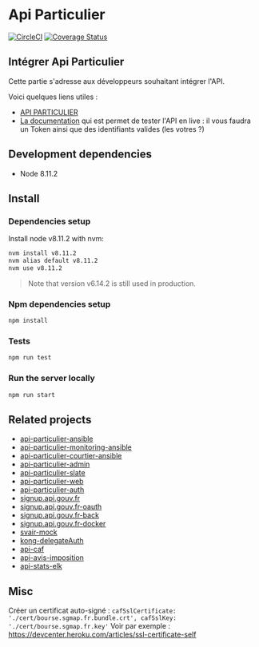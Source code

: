 # Api Particulier

[![CircleCI](https://circleci.com/gh/sgmap/api-particulier.svg?style=svg)](https://circleci.com/gh/sgmap/api-particulier)
[![Coverage Status](https://coveralls.io/repos/github/sgmap/api-particulier/badge.svg?branch=tokenAsConf)](https://coveralls.io/github/sgmap/api-particulier?branch=tokenAsConf)

## Intégrer Api Particulier

Cette partie s'adresse aux développeurs souhaitant intégrer l'API.

Voici quelques liens utiles :

 * [API PARTICULIER](https://api.gouv.fr/api/api-particulier.html)
 * [La documentation](https://betagouv.github.io/api-particulier-slate/) qui est permet de tester l'API en live : il
 vous faudra un Token ainsi que des identifiants valides (les votres ?)

## Development dependencies

- Node 8.11.2

## Install

### Dependencies setup

Install node v8.11.2 with nvm:

```bash
nvm install v8.11.2
nvm alias default v8.11.2
nvm use v8.11.2
```

> Note that version v6.14.2 is still used in production.

### Npm dependencies setup

```bash
npm install
```

### Tests

```bash
npm run test
```

### Run the server locally

```bash
npm run start
```

## Related projects

- [api-particulier-ansible](https://gitlab.incubateur.net/pkn/api-particulier-ansible)
- [api-particulier-monitoring-ansible](https://gitlab.incubateur.net/pkn/api-particulier-monitoring-ansible)
- [api-particulier-courtier-ansible](https://gitlab.incubateur.net/pkn/api-particulier-courtier-ansible)
- [api-particulier-admin](https://github.com/betagouv/api-particulier-admin)
- [api-particulier-slate](https://github.com/betagouv/api-particulier-slate)
- [api-particulier-web](https://github.com/betagouv/api-particulier-web)
- [api-particulier-auth](https://github.com/betagouv/api-particulier-auth)
- [signup.api.gouv.fr](https://github.com/betagouv/signup.api.gouv.fr)
- [signup.api.gouv.fr-oauth](https://github.com/betagouv/signup.api.gouv.fr-oauth)
- [signup.api.gouv.fr-back](https://github.com/betagouv/signup.api.gouv.fr-back)
- [signup.api.gouv.fr-docker](https://github.com/betagouv/signup.api.gouv.fr-docker)
- [svair-mock](https://github.com/betagouv/svair-mock)
- [kong-delegateAuth](https://github.com/pknoth/kong-delegateAuth)
- [api-caf](https://github.com/betagouv/api-caf)
- [api-avis-imposition](https://github.com/betagouv/api-avis-imposition)
- [api-stats-elk](https://github.com/betagouv/api-stats-elk)

## Misc

Créer un certificat auto-signé :
`cafSslCertificate: './cert/bourse.sgmap.fr.bundle.crt',
cafSslKey: './cert/bourse.sgmap.fr.key'` Voir par exemple : https://devcenter.heroku.com/articles/ssl-certificate-self
